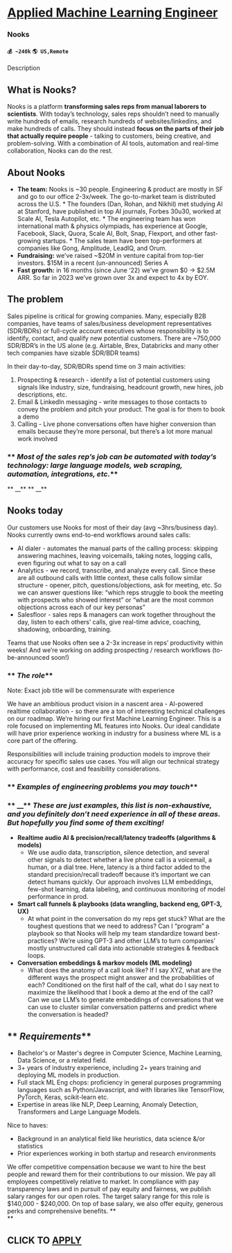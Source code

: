 # [Applied Machine Learning Engineer](https://www.remotewlb.com/apply/applied-machine-learning-engineer)  
### Nooks  
#### `💰 ~240k` `🌎 US,Remote`  

Description

## **What is Nooks?**

Nooks is a platform **transforming sales reps from manual laborers to scientists**. With today’s technology, sales reps shouldn’t need to manually write hundreds of emails, research hundreds of websites/linkedins, and make hundreds of calls. They should instead **focus on the parts of their job that actually require people** \- talking to customers, being creative, and problem-solving. With a combination of AI tools, automation and real-time collaboration, Nooks can do the rest.

##  **About Nooks**

  *  **The team:** Nooks is ~30 people. Engineering & product are mostly in SF and go to our office 2-3x/week. The go-to-market team is distributed across the U.S.
    * The founders (Dan, Rohan, and Nikhil) met studying AI at Stanford, have published in top AI journals, Forbes 30u30, worked at Scale AI, Tesla Autopilot, etc.
    * The engineering team has won international math & physics olympiads, has experience at Google, Facebook, Slack, Quora, Scale AI, Bolt, Snap, Flexport, and other fast-growing startups.
    * The sales team have been top-performers at companies like Gong, Amplitude, LeadIQ, and Orum.
  *  **Fundraising:** we’ve raised ~$20M in venture capital from top-tier investors. $15M in a recent (un-announced) Series A
  *  **Fast growth:** in 16 months (since June ‘22) we’ve grown $0 → $2.5M ARR. So far in 2023 we’ve grown over 3x and expect to 4x by EOY.  

##  **The problem**

Sales pipeline is critical for growing companies. Many, especially B2B companies, have teams of sales/business development representatives (SDR/BDRs) or full-cycle account executives whose responsibility is to identify, contact, and qualify new potential customers. There are ~750,000 SDR/BDR’s in the US alone (e.g. Airtable, Brex, Databricks and many other tech companies have sizable SDR/BDR teams)

In their day-to-day, SDR/BDRs spend time on 3 main activities:

  1. Prospecting & research - identify a list of potential customers using signals like industry, size, fundraising, headcount growth, new hires, job descriptions, etc.
  2. Email & LinkedIn messaging - write messages to those contacts to convey the problem and pitch your product. The goal is for them to book a demo
  3. Calling - Live phone conversations often have higher conversion than emails because they’re more personal, but there’s a lot more manual work involved

###  ** _Most of the sales rep’s job can be automated with today’s technology: large language models, web scraping, automation, integrations, etc._**  
 ** __** ** __**

##  **Nooks today**  

Our customers use Nooks for most of their day (avg ~3hrs/business day). Nooks currently owns end-to-end workflows around sales calls:

  * AI dialer - automates the manual parts of the calling process: skipping answering machines, leaving voicemails, taking notes, logging calls, even figuring out what to say on a call
  * Analytics - we record, transcribe, and analyze every call. Since these are all outbound calls with little context, these calls follow similar structure - opener, pitch, questions/objections, ask for meeting, etc. So we can answer questions like: “which reps struggle to book the meeting with prospects who showed interest” or “what are the most common objections across each of our key personas”
  * Salesfloor - sales reps & managers can work together throughout the day, listen to each others’ calls, give real-time advice, coaching, shadowing, onboarding, training.

Teams that use Nooks often see a 2-3x increase in reps’ productivity within weeks! And we’re working on adding prospecting / research workflows (to-be-announced soon!)

###  ** _The role_**

Note: Exact job title will be commensurate with experience

We have an ambitious product vision in a nascent area - AI-powered realtime collaboration - so there are a ton of interesting technical challenges on our roadmap. We’re hiring our first Machine Learning Engineer. This is a role focused on implementing ML features into Nooks. Our ideal candidate will have prior experience working in industry for a business where ML is a core part of the offering.

Responsibilities will include training production models to improve their accuracy for specific sales use cases. You will align our technical strategy with performance, cost and feasibility considerations.

###  ** _Examples of engineering problems you may touch_**

###  ** __** _These are just examples, this list is non-exhaustive, and you definitely don’t need experience in all of these areas. But hopefully you find some of them exciting!_

  * **Realtime audio AI & precision/recall/latency tradeoffs (algorithms & models)**
    * We use audio data, transcription, silence detection, and several other signals to detect whether a live phone call is a voicemail, a human, or a dial tree. Here, latency is a third factor added to the standard precision/recall tradeoff because it’s important we can detect humans quickly. Our approach involves LLM embeddings, few-shot learning, data labeling, and continuous monitoring of model performance in prod.
  * **Smart call funnels & playbooks (data wrangling, backend eng, GPT-3, UX)**
    * At what point in the conversation do my reps get stuck? What are the toughest questions that we need to address? Can I “program” a playbook so that Nooks will help my team standardize toward best-practices? We’re using GPT-3 and other LLM’s to turn companies’ mostly unstructured call data into actionable strategies & feedback loops.
  * **Conversation embeddings & markov models (ML modeling)**
    * What does the anatomy of a call look like? If I say XYZ, what are the different ways the prospect might answer and the probabilities of each? Conditioned on the first half of the call, what do I say next to maximize the likelihood that I book a demo at the end of the call? Can we use LLM’s to generate embeddings of conversations that we can use to cluster similar conversation patterns and predict where the conversation is headed?

##  ** _Requirements_**

  * Bachelor's or Master's degree in Computer Science, Machine Learning, Data Science, or a related field.
  * 3+ years of industry experience, including 2+ years training and deploying ML models in production.
  * Full stack ML Eng chops: proficiency in general purposes programming languages such as Python/Javascript, and with libraries like TensorFlow, PyTorch, Keras, scikit-learn etc.
  * Expertise in areas like NLP, Deep Learning, Anomaly Detection, Transformers and Large Language Models.

Nice to haves:

  * Background in an analytical field like heuristics, data science &/or statistics 
  * Prior experiences working in both startup and research environments

We offer competitive compensation because we want to hire the best people and reward them for their contributions to our mission. We pay all employees competitively relative to market. In compliance with pay transparency laws and in pursuit of pay equity and fairness, we publish salary ranges for our open roles. The target salary range for this role is $140,000 - $240,000. On top of base salary, we also offer equity, generous perks and comprehensive benefits. **  
**

  
## CLICK TO [APPLY](https://www.remotewlb.com/apply/applied-machine-learning-engineer)

